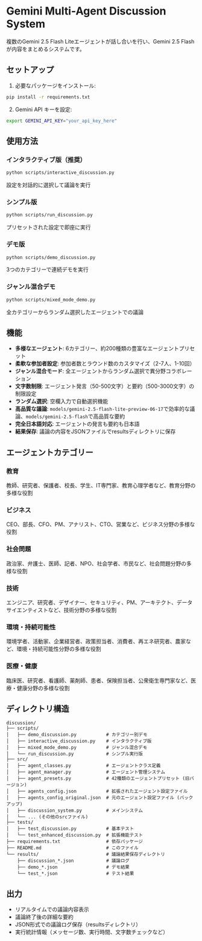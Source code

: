 # Gemini Multi-Agent Discussion System

複数のGemini 2.5 Flash Liteエージェントが話し合いを行い、Gemini 2.5 Flashが内容をまとめるシステムです。

## セットアップ

1. 必要なパッケージをインストール:
```bash
pip install -r requirements.txt
```

2. Gemini API キーを設定:
```bash
export GEMINI_API_KEY="your_api_key_here"
```

## 使用方法

### インタラクティブ版（推奨）
```bash
python scripts/interactive_discussion.py
```
設定を対話的に選択して議論を実行

### シンプル版
```bash
python scripts/run_discussion.py
```
プリセットされた設定で即座に実行

### デモ版
```bash
python scripts/demo_discussion.py
```
3つのカテゴリーで連続デモを実行

### ジャンル混合デモ
```bash
python scripts/mixed_mode_demo.py
```
全カテゴリーからランダム選択したエージェントでの議論

## 機能

- **多様なエージェント**: 6カテゴリー、約200種類の豊富なエージェントプリセット
- **柔軟な参加者設定**: 参加者数とラウンド数のカスタマイズ（2-7人、1-10回）
- **ジャンル混合モード**: 全エージェントからランダム選択で異分野コラボレーション
- **文字数制限**: エージェント発言（50-500文字）と要約（500-3000文字）の制限設定
- **ランダム選択**: 空欄入力で自動選択機能
- **高品質な議論**: `models/gemini-2.5-flash-lite-preview-06-17`で効率的な議論、`models/gemini-2.5-flash`で高品質な要約
- **完全日本語対応**: エージェントの発言も要約も日本語
- **結果保存**: 議論の内容をJSONファイルでresultsディレクトリに保存

## エージェントカテゴリー

### 教育
教師、研究者、保護者、校長、学生、IT専門家、教育心理学者など、教育分野の多様な役割

### ビジネス
CEO、部長、CFO、PM、アナリスト、CTO、営業など、ビジネス分野の多様な役割

### 社会問題
政治家、弁護士、医師、記者、NPO、社会学者、市民など、社会問題分野の多様な役割

### 技術
エンジニア、研究者、デザイナー、セキュリティ、PM、アーキテクト、データサイエンティストなど、技術分野の多様な役割

### 環境・持続可能性
環境学者、活動家、企業経営者、政策担当者、消費者、再エネ研究者、農家など、環境・持続可能性分野の多様な役割

### 医療・健康
臨床医、研究者、看護師、薬剤師、患者、保険担当者、公衆衛生専門家など、医療・健康分野の多様な役割

## ディレクトリ構造

```
discussion/
├── scripts/
│   ├── demo_discussion.py           # カテゴリー別デモ
│   ├── interactive_discussion.py    # インタラクティブ版
│   ├── mixed_mode_demo.py           # ジャンル混合デモ
│   └── run_discussion.py            # シンプル実行版
├── src/
│   ├── agent_classes.py             # エージェントクラス定義
│   ├── agent_manager.py             # エージェント管理システム
│   ├── agent_presets.py             # 42種類のエージェントプリセット (旧バージョン)
│   ├── agents_config.json           # 拡張されたエージェント設定ファイル
│   ├── agents_config_original.json  # 元のエージェント設定ファイル (バックアップ)
│   ├── discussion_system.py         # メインシステム
│   └── ... (その他のsrcファイル)
├── tests/
│   ├── test_discussion.py           # 基本テスト
│   └── test_enhanced_discussion.py  # 拡張機能テスト
├── requirements.txt                 # 依存パッケージ
├── README.md                        # このファイル
└── results/                         # 議論結果保存ディレクトリ
    ├── discussion_*.json            # 議論ログ
    ├── demo_*.json                  # デモ結果
    └── test_*.json                  # テスト結果
```

## 出力

- リアルタイムでの議論内容表示
- 議論終了後の詳細な要約
- JSON形式での議論ログ保存（resultsディレクトリ）
- 実行統計情報（メッセージ数、実行時間、文字数チェックなど）